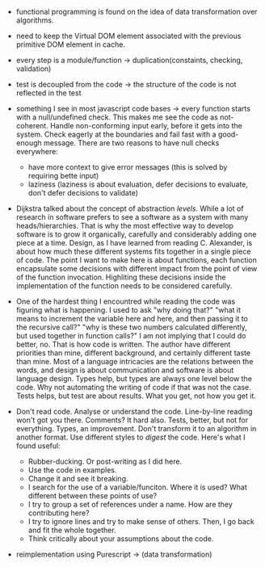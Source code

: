 - functional programming is found on the idea of data transformation over algorithms.
- need to keep the Virtual DOM element associated with the previous primitive DOM element
  in cache.
- every step is a module/function -> duplication(constaints, checking, validation)
- test is decoupled from the code -> the structure of the code is not reflected in the test
- something I see in most javascript code bases -> every function starts with a null/undefined
  check. This makes me see the code as not-coherent.
  Handle non-conforming input early, before it gets into the system. Check eagerly at the 
  boundaries and fail fast with a good-enough message.
  There are two reasons to have null checks everywhere:
    - have more context to give error messages (this is solved by requiring bette input)
	- laziness (laziness is about evaluation, defer decisions to evaluate, don't defer
	  decisions to validate)
- Dijkstra talked about the concept of abstraction *levels*. While a lot of research in
  software prefers to see a software as a system with many heads/hierarchies.
  That is why the most effective way to develop software is to grow it organically, carefully
  and considerably adding one piece at a time.
  Design, as I have learned from reading C. Alexander,
  is about how much these different systems fits together in a single piece of code.
  The point I want to make here is about functions, each function encapsulate some decisions
  with different impact from the point of view of the function invocation.
  Highliting these decisions inside the implementation of the function needs to be considered
  carefully.
- One of the hardest thing I encountred while reading the code was figuring what is happening.
  I used to ask "why doing that?" "what it means to increment the variable here and here, and
  then passing it to the recursive call?"
  "why is these two numbers calculated differently, but used together in function calls?"
  I am not implying that I could do better, no. That is how code is written.
  The author have different priorities than mine, different background, and certainly
  different taste than mine.
  Most of a language intricacies are the relations between the words, and design is about
  communication and software is about language design.
  Types help, but types are always one level below the code. Why not automating the writing
  of code if that was not the case.
  Tests helps, but test are about results. What you get, not how you get it.
- Don't read code. Analyse or understand the code.
  Line-by-line reading won't got you there. Comments? It hard also.
  Tests, better, but not for everything. Types, an improvement.
  Don't transform it to an algorithm in another format.
  Use different styles to *digest* the code.
  Here's what I found useful:
	- Rubber-ducking. Or post-writing as I did here.
	- Use the code in examples.
	- Change it and see it breaking.
    - I search for the use of a variable/funciton. Where it is used? What different between
	these points of use?
	- I try to group a set of references under a name. How are they contributing here?
	- I try to ignore lines and try to make sense of others. Then, I go back and fit the
	whole together.
	- Think critically about your assumptions about the code.

- reimplementation using Purescript -> (data transformation)
